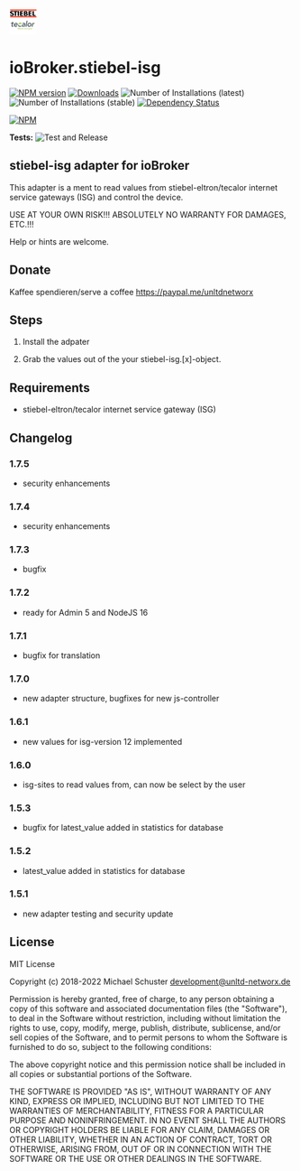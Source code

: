 ![Logo](admin/stiebel-isg.png)
# ioBroker.stiebel-isg

[![NPM version](https://img.shields.io/npm/v/iobroker.stiebel-isg.svg)](https://www.npmjs.com/package/iobroker.stiebel-isg)
[![Downloads](https://img.shields.io/npm/dm/iobroker.stiebel-isg.svg)](https://www.npmjs.com/package/iobroker.stiebel-isg)
![Number of Installations (latest)](https://iobroker.live/badges/stiebel-isg-installed.svg)
![Number of Installations (stable)](https://iobroker.live/badges/stiebel-isg-stable.svg)
[![Dependency Status](https://img.shields.io/david/unltdnetworx/iobroker.stiebel-isg.svg)](https://david-dm.org/unltdnetworx/iobroker.stiebel-isg)

[![NPM](https://nodei.co/npm/iobroker.stiebel-isg.png?downloads=true)](https://nodei.co/npm/iobroker.stiebel-isg/)

**Tests:** ![Test and Release](https://github.com/unltdnetworx/ioBroker.stiebel-isg/workflows/Test%20and%20Release/badge.svg)

## stiebel-isg adapter for ioBroker

This adapter is a ment to read values from stiebel-eltron/tecalor internet service gateways (ISG) and control the device.

USE AT YOUR OWN RISK!!! ABSOLUTELY NO WARRANTY FOR DAMAGES, ETC.!!!

Help or hints are welcome.

## Donate

Kaffee spendieren/serve a coffee
<https://paypal.me/unltdnetworx>

## Steps

1. Install the adpater

2. Grab the values out of the your stiebel-isg.[x]-object.

## Requirements

* stiebel-eltron/tecalor internet service gateway (ISG)

## Changelog

### 1.7.5

* security enhancements

### 1.7.4

* security enhancements

### 1.7.3

* bugfix

### 1.7.2

* ready for Admin 5 and NodeJS 16

### 1.7.1

* bugfix for translation

### 1.7.0

* new adapter structure, bugfixes for new js-controller

### 1.6.1

* new values for isg-version 12 implemented

### 1.6.0

* isg-sites to read values from, can now be select by the user

### 1.5.3

* bugfix for latest_value added in statistics for database

### 1.5.2

* latest_value added in statistics for database

### 1.5.1

* new adapter testing and security update

## License
MIT License

Copyright (c) 2018-2022 Michael Schuster <development@unltd-networx.de>

Permission is hereby granted, free of charge, to any person obtaining a copy
of this software and associated documentation files (the "Software"), to deal
in the Software without restriction, including without limitation the rights
to use, copy, modify, merge, publish, distribute, sublicense, and/or sell
copies of the Software, and to permit persons to whom the Software is
furnished to do so, subject to the following conditions:

The above copyright notice and this permission notice shall be included in all
copies or substantial portions of the Software.

THE SOFTWARE IS PROVIDED "AS IS", WITHOUT WARRANTY OF ANY KIND, EXPRESS OR
IMPLIED, INCLUDING BUT NOT LIMITED TO THE WARRANTIES OF MERCHANTABILITY,
FITNESS FOR A PARTICULAR PURPOSE AND NONINFRINGEMENT. IN NO EVENT SHALL THE
AUTHORS OR COPYRIGHT HOLDERS BE LIABLE FOR ANY CLAIM, DAMAGES OR OTHER
LIABILITY, WHETHER IN AN ACTION OF CONTRACT, TORT OR OTHERWISE, ARISING FROM,
OUT OF OR IN CONNECTION WITH THE SOFTWARE OR THE USE OR OTHER DEALINGS IN THE
SOFTWARE.
